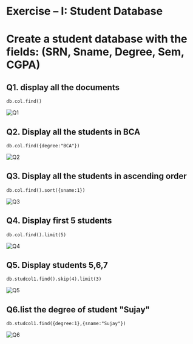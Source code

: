 # Exercise – I: Student Database
# Create a student database with the fields: (SRN, Sname, Degree, Sem, CGPA)

## Q1. display all the documents
```
db.col.find()
```
![Q1](https://user-images.githubusercontent.com/39644109/156515481-880a08da-08f4-4856-98ae-6f4e04bc4880.png)

## Q2. Display all the students in BCA
```
db.col.find({degree:"BCA"})
```
![Q2](https://user-images.githubusercontent.com/39644109/156515994-45ad0178-080b-4026-80a4-4f9614ee42bf.png)

## Q3. Display all the students in ascending order
```
db.col.find().sort({sname:1})
```
![Q3](https://user-images.githubusercontent.com/39644109/156516391-e614ffbc-f04d-411f-8af7-3f6b23a3af44.png)

## Q4. Display first 5 students
```
db.col.find().limit(5)
```

![Q4](https://user-images.githubusercontent.com/39644109/156518207-5d8809bf-0b06-4746-b498-fb4f5c4ade1b.png)

## Q5. Display students 5,6,7
```
db.studcol1.find().skip(4).limit(3)
```
![Q5](https://user-images.githubusercontent.com/39644109/156521139-9443e551-e893-4136-a0f9-a2572b8a0b59.png)

## Q6.list the degree of student "Sujay"
```
db.studcol1.find({degree:1},{sname:"Sujay"})
```
![Q6](https://user-images.githubusercontent.com/39644109/156525420-2894bdc2-2783-4e29-902c-8c8d9b774938.png)

